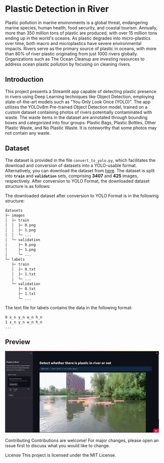 # Plastic Detection in River

Plastic pollution in marine environments is a global threat, endangering marine species, human health, food security, and coastal tourism. Annually, more than 350 million tons of plastic are produced, with over 15 million tons ending up in the world's oceans. As plastic degrades into micro-plastics over time, both macro and microplastics have severe environmental impacts. Rivers serve as the primary source of plastic in oceans, with more than 80% of river plastic originating from just 1000 rivers globally. Organizations such as The Ocean Cleanup are investing resources to address ocean plastic pollution by focusing on cleaning rivers.

## Introduction

This project presents a Streamlit app capable of detecting plastic presence in rivers using Deep Learning techniques like Object Detection, employing state-of-the-art models such as "You Only Look Once (YOLO)". The app utilizes the YOLOv8m Pre-trained Object Detection model, trained on a custom dataset containing photos of rivers potentially contaminated with waste. The waste items in the dataset are annotated through bounding boxes and categorized into four groups: Plastic Bags, Plastic Bottles, Other Plastic Waste, and No Plastic Waste. It is noteworthy that some photos may not contain any waste.

## Dataset

The dataset is provided in the file `convert_to_yolo.py`, which facilitates the download and conversion of datasets into a YOLO-usable format. Alternatively, you can download the dataset from [here](https://huggingface.co/datasets/Kili/plastic_in_river). The dataset is split into **`train`** and **`validation`** sets, comprising **3407** and **425** images, respectively. After conversion to YOLO Format, the downloaded dataset structure is as follows:



The downloaded dataset after conversion to YOLO Format is in the following structure:
```
datasets
├─ images
│  ├─ train
│  │  ├─ 0.png
│  │  ├─ 1.png
│  │  └─ ...
│  └─ validation
│     ├─ 0.png
│     ├─ 1.png
│     └─ ...
└─ labels
   ├─ train
   │  ├─ 0.txt
   │  ├─ 1.txt
   │  └─ ...
   └─ validation
      ├─ 0.txt
      ├─ 1.txt
      └─ ...
```

The text file for labels contains the data in the following format:
```
0 x_n y_n w_n h_n
1 x_n y_n w_n h_n
...
```

## Preview
![screenshot](/Screenshots/Example-screenshot.png)


Contributing
Contributions are welcome! For major changes, please open an issue first to discuss what you would like to change.

License
This project is licensed under the MIT License.
 

